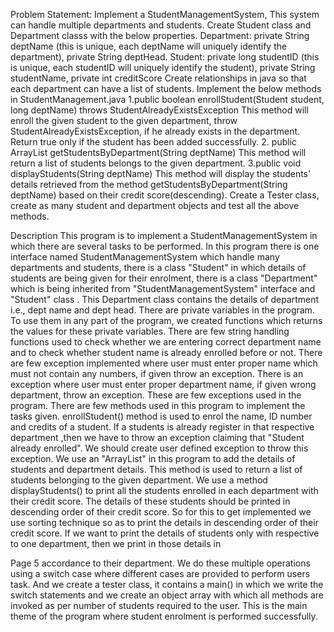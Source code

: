 Problem Statement:
Implement a StudentManagementSystem, This system can handle
multiple departments and students. Create Student class and Department
classs with the below properties.
Department:
private String deptName (this is unique, each deptName will uniquely
identify the department),
private String deptHead.
Student:
private long studentID (this is unique, each studentID will uniquely
identify the student),
private String studentName,
private int creditScore
Create relationships in java so that each department can have a list of
students.
Implement the below methods in StudentManagement.java
1.public boolean enrollStudent(Student student, long deptName) throws
StudentAlreadyExistsException This method will enroll the given student
to the given department, throw StudentAlreadyExistsException, if he
already exists in the department. Return true only if the student has
been added successfully.
2. public ArrayList getStudentsByDepartment(String deptName) This
method will return a list of students belongs to the given department.
3.public void displayStudents(String deptName) This method will display
the students' details retrieved from the method
getStudentsByDepartment(String deptName) based on their credit
score(descending). Create a Tester class, create as many student and
department objects and test all the above methods.


Description
This program is to implement a StudentManagementSystem in which
there are several tasks to be performed. In this program there is one
interface named StudentManagementSystem which handle many
departments and students, there is a class "Student" in which details of
students are being given for their enrolment, there is a class
"Department" which is being inherited from
"StudentManagementSystem" interface and "Student" class . This
Department class contains the details of department i.e., dept name and
dept head.
There are private variables in the program. To use them in any part of
the program, we created functions which returns the values for these
private variables. There are few string handling functions used to check
whether we are entering correct department name and to check whether
student name is already enrolled before or not. There are few exception
implemented where user must enter proper name which must not contain
any numbers, if given throw an exception. There is an exception where
user must enter proper department name, if given wrong department,
throw an exception. These are few exceptions used in the program.
There are few methods used in this program to implement the tasks
given. enrollStudent() method is used to enrol the name, ID number and
credits of a student. If a students is already register in that respective
department ,then we have to throw an exception claiming that "Student
already enrolled". We should create user defined exception to throw this
exception. We use an "ArrayList" in this program to add the details of
students and department details. This method is used to return a list of
students belonging to the given department. We use a method
displayStudents() to print all the students enrolled in each department
with their credit score. The details of these students should be printed
in descending order of their credit score. So for this to get implemented
we use sorting technique so as to print the details in descending order of
their credit score. If we want to print the details of students only with
respective to one department, then we print in those details in

Page 5
accordance to their department. We do these multiple operations using a
switch case where different cases are provided to perform users task.
And we create a tester class, it contains a main() in which we write the
switch statements and we create an object array with which all methods
are invoked as per number of students required to the user. This is the
main theme of the program where student enrolment is performed
successfully.
